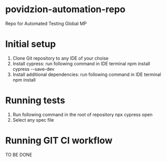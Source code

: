 # povidzion-automation-repo
Repo for Automated Testing Global MP
# Initial setup
1. Clone Git repository to any IDE of your choise
2. Install cypress: run following command in IDE terminal
  npm install cypress --save-dev
3. Install additional dependencies: run following command in IDE terminal
  npm install
# Running tests
1. Run following command in the root of repository
  npx cypress open
2. Select any spec file
# Running GIT CI workflow
 TO BE DONE
